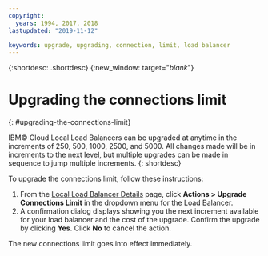 ```yaml
---
copyright:
  years: 1994, 2017, 2018
lastupdated: "2019-11-12"

keywords: upgrade, upgrading, connection, limit, load balancer
---
```


{:shortdesc: .shortdesc}
{:new_window: target="_blank_"}

# Upgrading the connections limit
{: #upgrading-the-connections-limit}

IBM© Cloud Local Load Balancers can be upgraded at anytime in the increments of 250, 500, 1000, 2500, and 5000. All changes made will be in increments to the next level, but multiple upgrades can be made in sequence to jump multiple increments.
{: shortdesc}

To upgrade the connections limit, follow these instructions:

1. From the [Local Load Balancer Details](/docs/local-load-balancer?topic=local-load-balancer-viewing-local-load-balancer-details) page, click **Actions > Upgrade Connections Limit** in the dropdown menu for the Load Balancer.
2. A confirmation dialog displays showing you the next increment available for your load balancer and the cost of the upgrade. Confirm the upgrade by clicking **Yes**. Click **No** to cancel the action.

The new connections limit goes into effect immediately.
